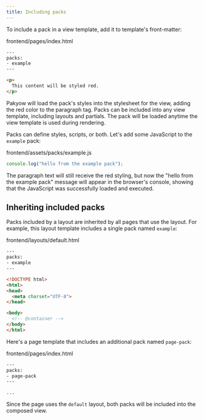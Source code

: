```yaml
---
title: Including packs
---
```


To include a pack in a view template, add it to template's front-matter:

<div class="filename">
  frontend/pages/index.html
</div>

```html
---
packs:
- example
---

<p>
  This content will be styled red.
</p>
```

Pakyow will load the pack's styles into the stylesheet for the view, adding the red color to the paragraph tag. Packs can be included into any view template, including layouts and partials. The pack will be loaded anytime the view template is used during rendering.

Packs can define styles, scripts, or both. Let's add some JavaScript to the `example` pack:

<div class="filename">
  frontend/assets/packs/example.js
</div>

```javascript
console.log("hello from the example pack");
```

The paragraph text will still receive the red styling, but now the "hello from the example pack" message will appear in the browser's console, showing that the JavaScript was successfully loaded and executed.

## Inheriting included packs

Packs included by a layout are inherited by all pages that use the layout. For example, this layout template includes a single pack named `example`:

<div class="filename">
  frontend/layouts/default.html
</div>

```html
---
packs:
- example
---

<!DOCTYPE html>
<html>
<head>
  <meta charset="UTF-8">
</head>

<body>
  <!-- @container -->
</body>
</html>
```

Here's a page template that includes an additional pack named `page-pack`:

<div class="filename">
  frontend/pages/index.html
</div>

```html
---
packs:
- page-pack
---

...
```

Since the page uses the `default` layout, both packs will be included into the composed view.
